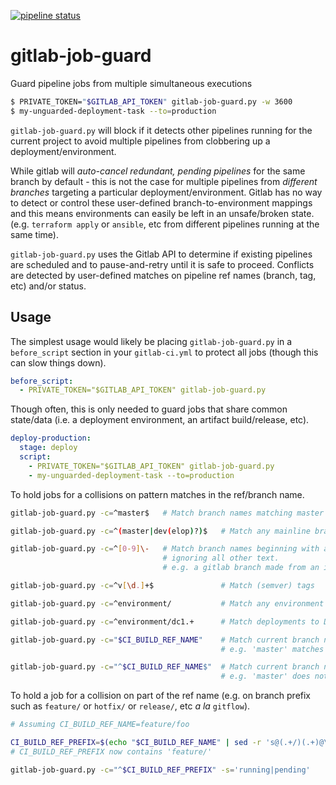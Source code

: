 [![pipeline status](https://gitlab.com/s.bhooshi/gitlab-job-guard/badges/master/pipeline.svg)](https://gitlab.com/s.bhooshi/gitlab-job-guard/commits/master)

# gitlab-job-guard

Guard pipeline jobs from multiple simultaneous executions

```bash
$ PRIVATE_TOKEN="$GITLAB_API_TOKEN" gitlab-job-guard.py -w 3600
$ my-unguarded-deployment-task --to=production
```

`gitlab-job-guard.py`  will block  if  it detects  other  pipelines running  for
the  current  project   to  avoid  multiple  pipelines  from   clobbering  up  a
deployment/environment.

While gitlab will _auto-cancel redundant, pending pipelines_ for the same branch
by  default -  this  is not  the  case for  multiple  pipelines from  _different
branches_ targeting  a particular deployment/environment.  Gitlab has no  way to
detect  or control  these user-defined  branch-to-environment mappings  and this
means  environments  can  easily  be  left  in  an  unsafe/broken  state.  (e.g.
`terraform apply` or `ansible`, etc from different pipelines running at the same
time).

`gitlab-job-guard.py` uses the Gitlab API to determine if existing pipelines are
scheduled and  to pause-and-retry  until it  is safe  to proceed.  Conflicts are
detected by user-defined matches on pipeline ref names (branch, tag, etc) and/or
status.

## Usage

The  simplest  usage   would  likely  be  placing   `gitlab-job-guard.py`  in  a
`before_script` section in your `gitlab-ci.yml` to protect all jobs (though this
can slow things down).

```yaml
before_script:
  - PRIVATE_TOKEN="$GITLAB_API_TOKEN" gitlab-job-guard.py
```

Though often,  this is only  needed to guard  jobs that share  common state/data
(i.e. a deployment environment, an artifact build/release, etc).

```yaml
deploy-production:
  stage: deploy
  script:
    - PRIVATE_TOKEN="$GITLAB_API_TOKEN" gitlab-job-guard.py
    - my-unguarded-deployment-task --to=production
```

To hold jobs for a collisions on pattern matches in the ref/branch name.

```bash
gitlab-job-guard.py -c=^master$   # Match branch names matching master exactly.

gitlab-job-guard.py -c=^(master|dev(elop)?)$   # Match any mainline branches

gitlab-job-guard.py -c=^[0-9]\-   # Match branch names beginning with a number and dash
                                  # ignoring all other text.
                                  # e.g. a gitlab branch made from an issue.

gitlab-job-guard.py -c=^v[\d.]+$               # Match (semver) tags

gitlab-job-guard.py -c=^environment/           # Match any environment deployments?

gitlab-job-guard.py -c=^environment/dc1.+      # Match deployments to DC1?

gitlab-job-guard.py -c="$CI_BUILD_REF_NAME"    # Match current branch name (partially).
                                               # e.g. 'master' matches 'feature/master-document'

gitlab-job-guard.py -c="^$CI_BUILD_REF_NAME$"  # Match current branch name (exactly).
                                               # e.g. 'master' does not match 'master-deployment'

```

To hold a job for a collision on part of the ref name (e.g. on branch prefix
such as `feature/` or `hotfix/` or `release/`, etc _a la_ `gitflow`).

```bash
# Assuming CI_BUILD_REF_NAME=feature/foo

CI_BUILD_REF_PREFIX=$(echo "$CI_BUILD_REF_NAME" | sed -r 's@(.+/)(.+)@\1@')
# CI_BUILD_REF_PREFIX now contains 'feature/'

gitlab-job-guard.py -c="^$CI_BUILD_REF_PREFIX" -s='running|pending'
```

